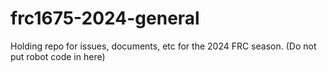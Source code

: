 # frc1675-2024-general
Holding repo for issues, documents, etc for the 2024 FRC season. (Do not put robot code in here)
